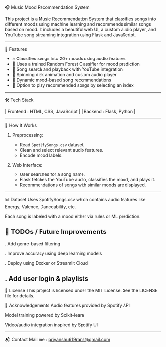🎧 Music Mood Recommendation System

This project is a Music Recommendation System that classifies songs into different moods using machine learning and recommends similar songs based on mood. It includes a beautiful web UI, a custom audio player, and YouTube song streaming integration using Flask and JavaScript.

------------------------------------

🚀 Features

- 🎶 Classifies songs into 20+ moods using audio features
- 🧠 Uses a trained Random Forest Classifier for mood prediction
- 🔎 Song search and playback with YouTube integration
- 💽 Spinning disk animation and custom audio player
- 🎵 Dynamic mood-based song recommendations
- 🔁 Option to play recommended songs by selecting an index

------------------------------------

🛠️ Tech Stack

| Frontend  :  HTML, CSS, JavaScript |
| Backend   :  Flask, Python    |

---

🧪 How It Works

1. Preprocessing:
   - Read `SpotifySongs.csv` dataset.
   - Clean and select relevant audio features.
   - Encode mood labels.

2. Web Interface:
   - User searches for a song name.
   - Flask fetches the YouTube audio, classifies the mood, and plays it.
   - Recommendations of songs with similar moods are displayed.

------------------------------------

📊 Dataset
Uses SpotifySongs.csv which contains audio features like Energy, Valence, Danceability, etc.

Each song is labeled with a mood either via rules or ML prediction.

📌 TODOs / Future Improvements
------------------------------------

 . Add genre-based filtering

 . Improve accuracy using deep learning models

 . Deploy using Docker or Streamlit Cloud

 . Add user login & playlists
------------------------------------

📃 License
This project is licensed under the MIT License. See the LICENSE file for details.

🙌 Acknowledgements
Audio features provided by Spotify API

Model training powered by Scikit-learn

Video/audio integration inspired by Spotify UI

-------------------------------------

📬 Contact
Mail me : priyanshu619rana@gmail.com
